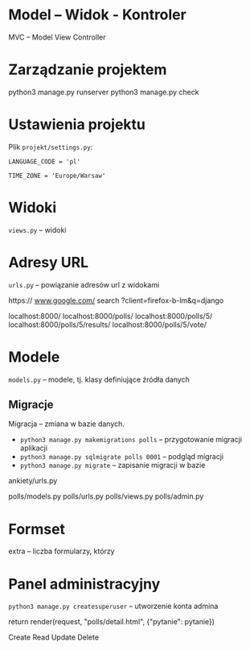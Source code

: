 # Model – Widok - Kontroler

MVC – Model View Controller

# Zarządzanie projektem

python3 manage.py runserver
python3 manage.py check

# Ustawienia projektu

Plik `projekt/settings.py`:

    LANGUAGE_CODE = 'pl'

    TIME_ZONE = 'Europe/Warsaw'

# Widoki

`views.py` – widoki

# Adresy URL

`urls.py` – powiązanie adresów url z widokami

https://
www.google.com/
search
?client=firefox-b-lm&q=django

localhost:8000/
localhost:8000/polls/
localhost:8000/polls/5/
localhost:8000/polls/5/results/
localhost:8000/polls/5/vote/

# Modele

`models.py` – modele, tj. klasy definiujące źródła danych

## Migracje

Migracja – zmiana w bazie danych.

- `python3 manage.py makemigrations polls` – przygotowanie migracji aplikacji
- `python3 manage.py sqlmigrate polls 0001` – podgląd migracji
- `python3 manage.py migrate` – zapisanie migracji w bazie

ankiety/urls.py

polls/models.py
polls/urls.py
polls/views.py
polls/admin.py

# Formset

extra – liczba formularzy, którzy


# Panel administracyjny

`python3 manage.py createsuperuser` – utworzenie konta admina

return render(request, "polls/detail.html", {"pytanie": pytanie})

Create
Read
Update
Delete
